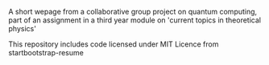 A short wepage from a collaborative group project on quantum computing, part of an assignment in a third year module on 'current topics in theoretical physics'

This repository includes code licensed under MIT Licence from startbootstrap-resume
